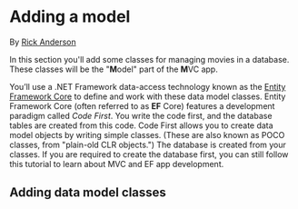 # Adding a model

By [Rick Anderson](https://twitter.com/RickAndMSFT)

In this section you'll add some classes for managing movies in a database. These classes will be the "**M**odel" part of the **M**VC app.

You’ll use a .NET Framework data-access technology known as the [Entity Framework Core](https://docs.microsoft.com/en-us/ef/core) to define and work with these data model classes. Entity Framework Core (often referred to as **EF** Core) features a development paradigm called *Code First*. You write the code first, and the database tables are created from this code. Code First allows you to create data model objects by writing simple classes. (These are also known as POCO classes, from "plain-old CLR objects.") The database is created from your classes. If you are required to create the database first, you can still follow this tutorial to learn about MVC and EF app development.

## Adding data model classes